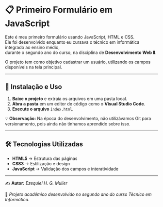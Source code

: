 # 📋 Primeiro Formulário em JavaScript

Este é meu primeiro formulário usando JavaScript, HTML e CSS.  
Ele foi desenvolvido enquanto eu cursava o técnico em informática integrado ao ensino médio,  
durante o segundo ano do curso, na disciplina de **Desenvolvimento Web II**.  

O projeto tem como objetivo cadastrar um usuário, utilizando os campos disponíveis na tela principal.

---

## 🚀 Instalação e Uso

1. **Baixe o projeto** e extraia os arquivos em uma pasta local.  
2. **Abra a pasta** em um editor de código como o **Visual Studio Code**.  
3. **Execute o arquivo** `index.html`.  

💡 **Observação:** Na época do desenvolvimento, não utilizávamos Git para versionamento, pois ainda não tínhamos aprendido sobre isso.

---

## 🛠 Tecnologias Utilizadas

- **HTML5** → Estrutura das páginas  
- **CSS3** → Estilização e design  
- **JavaScript** → Validação dos campos e interatividade  

---

✍️ **Autor:** *Ezequiel H. G. Muller*  

📌 *Projeto acadêmico desenvolvido no segundo ano do curso Técnico em Informática.*  
